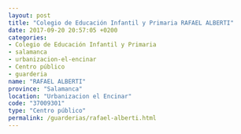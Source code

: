 ```yaml
---
layout: post
title: "Colegio de Educación Infantil y Primaria RAFAEL ALBERTI"
date: 2017-09-20 20:57:05 +0200
categories:
- Colegio de Educación Infantil y Primaria
- salamanca
- urbanizacion-el-encinar
- Centro público
- guarderia
name: "RAFAEL ALBERTI"
province: "Salamanca"
location: "Urbanizacion el Encinar"
code: "37009301"
type: "Centro público"
permalink: /guarderias/rafael-alberti.html
---
```

